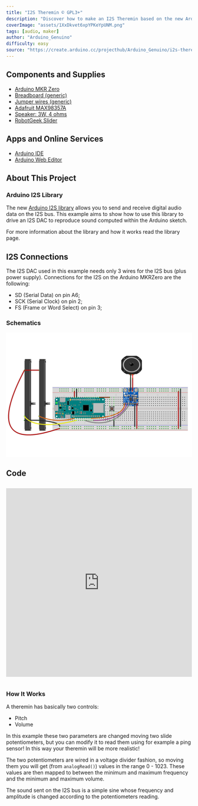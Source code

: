 ```yaml
---
title: "I2S Theremin © GPL3+"
description: "Discover how to make an I2S Theremin based on the new Arduino I2S library."
coverImage: "assets/1XxDkvet6xpYPKeYpUNM.png"
tags: [audio, maker]
author: "Arduino_Genuino"
difficulty: easy
source: "https://create.arduino.cc/projecthub/Arduino_Genuino/i2s-theremin-cec47a"
---
```


## Components and Supplies

- [Arduino MKR Zero](https://store.arduino.cc/arduino-mkrzero-with-headers)
- [Breadboard (generic)](https://www.newark.com/99W1759?COM=ref_hackster)
- [Jumper wires (generic)](https://www.newark.com/88W2571?COM=ref_hackster)
- [Adafruit MAX98357A](https://www.adafruit.com/product/3006)
- [Speaker: 3W, 4 ohms](https://www.adafruit.com/products/1314)
- [RobotGeek Slider](https://www.robotgeek.com/robotgeek-slider)

## Apps and Online Services

- [Arduino IDE](https://www.arduino.cc/en/main/software)
- [Arduino Web Editor](https://create.arduino.cc/editor)

## About This Project

### Arduino I2S Library

The new [Arduino I2S library](https://www.arduino.cc/en/Reference/I2S) allows you to send and receive digital audio data on the I2S bus. This example aims to show how to use this library to drive an I2S DAC to reproduce sound computed within the Arduino sketch.

For more information about the library and how it works read the library page.

## I2S Connections

The I2S DAC used in this example needs only 3 wires for the I2S bus (plus power supply). Connections for the I2S on the Arduino MKRZero are the following:

* SD (Serial Data) on pin A6;
* SCK (Serial Clock) on pin 2;
* FS (Frame or Word Select) on pin 3;

### Schematics
![The schematics.](assets/ZPvSe6TmgEzuDABUGz2i.png)

## Code

<iframe src='https://create.arduino.cc/editor/Arduino_Genuino/5574e381-3fe5-4c8f-9877-0dea97ea6ec3/preview?embed&snippet' style='height:510px;width:100%;margin:10px 0' frameborder='0'></iframe>

### How It Works

A theremin has basically two controls:

* Pitch
* Volume

In this example these two parameters are changed moving two slide potentiometers, but you can modify it to read them using for example a ping sensor! In this way your theremin will be more realistic!

The two potentiometers are wired in a voltage divider fashion, so moving them you will get (from `analogRead()`) values in the range 0 - 1023. These values are then mapped to between the minimum and maximum frequency and the minimum and maximum volume.

The sound sent on the I2S bus is a simple sine whose frequency and amplitude is changed according to the potentiometers reading. 